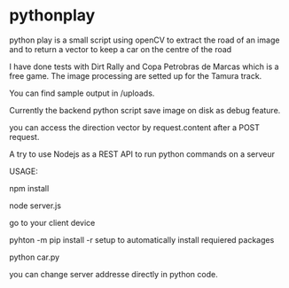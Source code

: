 # pythonplay

python play is a small script using openCV to extract the road of an image and to return a vector to keep a car on the centre of the road 

I have done tests with Dirt Rally and Copa Petrobras de Marcas which is a free game. The image processing are setted up for the Tamura track. 

You can find sample output in /uploads.

Currently the backend python script save image on disk as debug feature. 

you can access the direction vector by request.content after a POST request.

A try to use Nodejs as a REST API to run python commands on a serveur

USAGE:

npm install

node server.js

go to your client device

pyhton -m pip install -r setup to automatically install requiered packages

python car.py

you can change server addresse directly in python code. 


